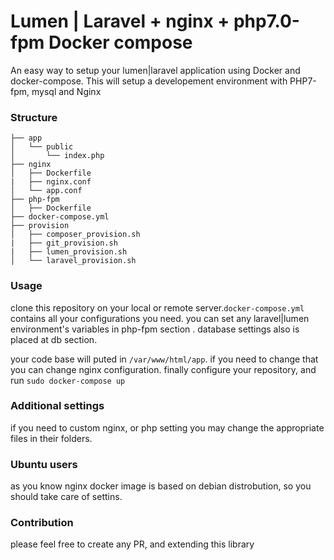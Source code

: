 # Lumen | Laravel + nginx + php7.0-fpm Docker compose

An easy way to setup your lumen|laravel application using Docker and docker-compose. This will setup a developement environment with PHP7-fpm, mysql and Nginx

### Structure
~~~
├── app
│   └── public
│       └── index.php
├── nginx
│   ├── Dockerfile
|   ├── nginx.conf
│   └── app.conf
├── php-fpm
│   ├── Dockerfile
├── docker-compose.yml
├── provision
│   ├── composer_provision.sh
|   ├── git_provision.sh
|   ├── lumen_provision.sh
│   └── laravel_provision.sh
~~~
### Usage
clone this repository on your local or remote server.`docker-compose.yml` contains all your configurations you need.
you can set any laravel|lumen environment's variables in php-fpm section . database settings also is placed at db section.

your code base will puted in `/var/www/html/app`. if you need to change that you can change nginx configuration. 
finally configure your repository, and run `sudo docker-compose up`

### Additional settings 
if you need to custom nginx, or php setting you may change the appropriate files in their folders.

### Ubuntu users 
as you know nginx docker image is based on debian distrobution, so you should take care of settins.

### Contribution
please feel free to create any PR, and extending this library



